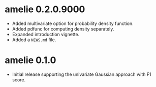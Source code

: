 # amelie 0.2.0.9000

* Added multivariate option for probability density function.
* Added pdfunc for computing density separately.
* Expanded introduction vignette.
* Added a `NEWS.md` file.

# amelie 0.1.0

* Initial release supporting the univariate Gaussian approach with F1 score.